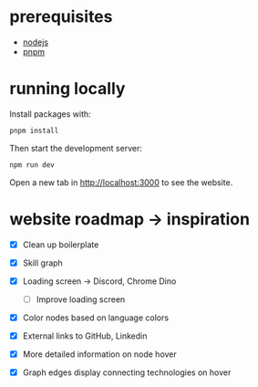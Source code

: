 # prerequisites
- [nodejs](https://nodejs.org/en/download/package-manager)
- [pnpm](https://pnpm.io/installation)

# running locally

Install packages with:
```sh
pnpm install
```

Then start the development server:
```sh
npm run dev
```

Open a new tab in [http://localhost:3000](http://localhost:3000/) to see the website.

# website roadmap -> inspiration

- [x] Clean up boilerplate
- [x] Skill graph
- [X] Loading screen -> Discord, Chrome Dino
  - [ ] Improve loading screen
- [X] Color nodes based on language colors
- [X] External links to GitHub, Linkedin
- [X] More detailed information on node hover
- [X] Graph edges display connecting technologies on hover

